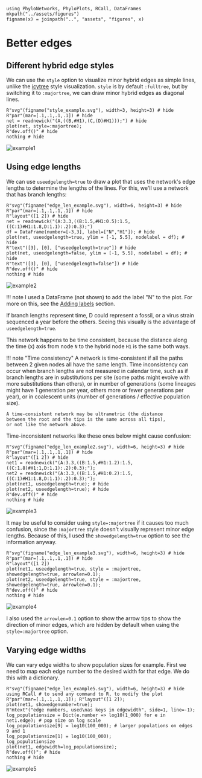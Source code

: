 ```@setup better_edges
using PhyloNetworks, PhyloPlots, RCall, DataFrames
mkpath("../assets/figures")
figname(x) = joinpath("..", "assets", "figures", x)
```

# Better edges

## Different hybrid edge styles

We can use the `style` option to visualize minor hybrid edges as simple lines,
unlike the [icytree](https://icytree.org/) style visualization. `style` is by default `:fulltree`,
but by switching it to `:majortree`, we can draw minor hybrid edges as diagonal lines.

```@example better_edges
R"svg"(figname("style_example.svg"), width=3, height=3) # hide
R"par"(mar=[.1,.1,.1,.1]) # hide
net = readnewick("(A,((B,#H1),(C,(D)#H1)));") # hide
plot(net, style=:majortree);
R"dev.off()" # hide
nothing # hide
```
![example1](../assets/figures/style_example.svg)

## Using edge lengths

We can use `useedgelength=true` to draw a plot that uses the network's edge lengths to determine the lengths of the
lines. For this, we'll use a network that has branch lengths:

```@example better_edges
R"svg"(figname("edge_len_example.svg"), width=6, height=3) # hide
R"par"(mar=[.1,.1,.1,.1]) # hide
R"layout"([1 2]) # hide
net = readnewick("(A:3.3,((B:1.5,#H1:0.5):1.5,((C:1)#H1:1.8,D:1.1):.2):0.3);")
df = DataFrame(number=[-3,3], label=["N","H1"]); # hide
plot(net, useedgelength=true, ylim = [-1, 5.5], nodelabel = df); # hide
R"text"([3], [0], ["useedgelength=true"]) # hide
plot(net, useedgelength=false, ylim = [-1, 5.5], nodelabel = df); # hide
R"text"([3], [0], ["useedgelength=false"]) # hide
R"dev.off()" # hide
nothing # hide
```
![example2](../assets/figures/edge_len_example.svg)

!!! note
    I used a DataFrame (not shown) to add the label "N" to the plot.
    For more on this, see the [Adding labels](@ref) section.

If branch lengths represent time, D could represent a fossil, or a virus strain sequenced
a year before the others. Seeing this visually is the advantage of `useedgelength=true`.

This network happens to be time consistent, because the distance
along the time (x) axis from node `N` to the hybrid node `H1` is
the same both ways.

!!! note "Time consistency"
    A network is time-consistent if all the paths between 2 given nodes all
    have the same length.
    Time inconsistency can occur when branch lengths are not measured in
    calendar time, such as if branch lengths are in substitutions per site
    (some paths might evolve with more substitutions than others), or in
    number of generations (some lineages might have 1 generation per year,
    others more or fewer generations per year), or in coalescent units
    (number of generations / effective population size).

    A time-consistent network may be ultrametric (the distance
    between the root and the tips is the same across all tips),
    or not like the network above.

Time-inconsistent networks like these ones below might cause confusion:

```@example better_edges
R"svg"(figname("edge_len_example2.svg"), width=6, height=3) # hide
R"par"(mar=[.1,.1,.1,.1]) # hide
R"layout"([1 2]) # hide
net1 = readnewick("(A:3.3,((B:1.5,#H1:1.2):1.5,((C:1.8)#H1:1,D:1.1):.2):0.3);");
net2 = readnewick("(A:3.3,((B:1.5,#H1:0.2):1.5,((C:1)#H1:1.8,D:1.1):.2):0.3);");
plot(net1, useedgelength=true); # hide
plot(net2, useedgelength=true); # hide
R"dev.off()" # hide
nothing # hide
```
![example3](../assets/figures/edge_len_example2.svg)

It may be useful to consider using `style=:majortree` if it causes
too much confusion, since the `:majortree` style doesn't visually represent
minor edge lengths. Because of this, I used the `showedgelength=true` option to
see the information anyway.

```@example better_edges
R"svg"(figname("edge_len_example3.svg"), width=6, height=3) # hide
R"par"(mar=[.1,.1,.1,.1]) # hide
R"layout"([1 2])
plot(net1, useedgelength=true, style = :majortree, showedgelength=true, arrowlen=0.1);
plot(net2, useedgelength=true, style = :majortree, showedgelength=true, arrowlen=0.1);
R"dev.off()" # hide
nothing # hide
```
![example4](../assets/figures/edge_len_example3.svg)

I also used the `arrowlen=0.1` option to show the arrow tips to show the direction of minor edges,
which are hidden by default when using the `style=:majortree` option.

## Varying edge widths

We can vary edge widths to show population sizes for example.
First we need to map each edge number to the desired width for that edge.
We do this with a dictionary.

```@repl better_edges
R"svg"(figname("edge_len_example5.svg"), width=6, height=3) # hide
using RCall # to send any command to R, to modify the plot
R"par"(mar=[.1,.1,.1,.1]); R"layout"([1 2]);
plot(net1, showedgenumber=true);
R"mtext"("edge numbers, used\nas keys in edgewidth", side=1, line=-1);
log_populationsize = Dict(e.number => log10(1_000) for e in net1.edge); # pop size on log scale
log_populationsize[9] = log10(100_000); # larger populations on edges 9 and 1
log_populationsize[1] = log10(100_000);
log_populationsize
plot(net1, edgewidth=log_populationsize);
R"dev.off()"; # hide
nothing # hide
```
![example5](../assets/figures/edge_len_example5.svg)
